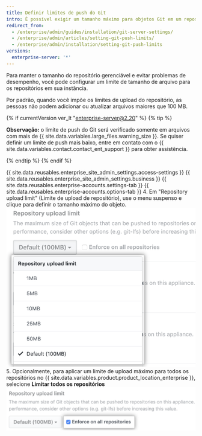 ```yaml
---
title: Definir limites de push do Git
intro: É possível exigir um tamanho máximo para objetos Git em um repositório.
redirect_from:
  - /enterprise/admin/guides/installation/git-server-settings/
  - /enterprise/admin/articles/setting-git-push-limits/
  - /enterprise/admin/installation/setting-git-push-limits
versions:
  enterprise-server: '*'
---
```


Para manter o tamanho do repositório gerenciável e evitar problemas de desempenho, você pode configurar um limite de tamanho de arquivo para os repositórios em sua instância.

Por padrão, quando você impõe os limites de upload do repositório, as pessoas não podem adicionar ou atualizar arquivos maiores que 100 MB.

{% if currentVersion ver_lt "enterprise-server@2.20" %}
{% tip %}

**Observação:** o limite de push do Git será verificado somente em arquivos com mais de {{ site.data.variables.large_files.warning_size }}. Se quiser definir um limite de push mais baixo, entre em contato com o {{ site.data.variables.contact.contact_ent_support }} para obter assistência.

{% endtip %}
{% endif %}

{{ site.data.reusables.enterprise_site_admin_settings.access-settings }}
{{ site.data.reusables.enterprise_site_admin_settings.business }}
{{ site.data.reusables.enterprise-accounts.settings-tab }}
{{ site.data.reusables.enterprise-accounts.options-tab }}
4. Em "Repository upload limit" (Limite de upload de repositório), use o menu suspenso e clique para definir o tamanho máximo do objeto. ![Menu suspenso com opções de tamanho máximo de objeto](/assets/images/enterprise/site-admin-settings/repo-upload-limit-dropdown.png)
5. Opcionalmente, para aplicar um limite de upload máximo para todos os repositórios no {{ site.data.variables.product.product_location_enterprise }}, selecione **Limitar todos os repositórios** ![Opção de limitar o tamanho máximo de objeto em todos os repositórios](/assets/images/enterprise/site-admin-settings/all-repo-upload-limit-option.png)
